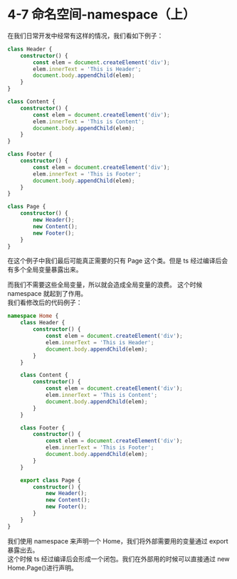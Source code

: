 # 4-7 命名空间-namespace（上）
在我们日常开发中经常有这样的情况，我们看如下例子：
```typescript
class Header {
    constructor() {
        const elem = document.createElement('div');
        elem.innerText = 'This is Header';
        document.body.appendChild(elem);
    }
}

class Content {
    constructor() {
        const elem = document.createElement('div');
        elem.innerText = 'This is Content';
        document.body.appendChild(elem);
    }
}

class Footer {
    constructor() {
        const elem = document.createElement('div');
        elem.innerText = 'This is Footer';
        document.body.appendChild(elem);
    }
}

class Page {
    constructor() {
        new Header();
        new Content();
        new Footer();
    }
}
```
在这个例子中我们最后可能真正需要的只有 Page 这个类。但是 ts 经过编译后会有多个全局变量暴露出来。       
   
而我们不需要这些全局变量，所以就会造成全局变量的浪费。 这个时候 namespace 就起到了作用。   
我们看修改后的代码例子：
```typescript
namespace Home {
    class Header {
        constructor() {
            const elem = document.createElement('div');
            elem.innerText = 'This is Header';
            document.body.appendChild(elem);
        }
    }

    class Content {
        constructor() {
            const elem = document.createElement('div');
            elem.innerText = 'This is Content';
            document.body.appendChild(elem);
        }
    }

    class Footer {
        constructor() {
            const elem = document.createElement('div');
            elem.innerText = 'This is Footer';
            document.body.appendChild(elem);
        }
    }

    export class Page {
        constructor() {
            new Header();
            new Content();
            new Footer();
        }
    }
}
```
我们使用 namespace 来声明一个 Home，我们将外部需要用的变量通过 export 暴露出去。   
这个时候 ts 经过编译后会形成一个闭包。我们在外部用的时候可以直接通过 new Home.Page()进行声明。